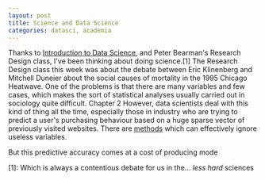 ```yaml
---
layout: post
title: Science and Data Science
categories: datasci, academia
---
```

Thanks to [Introduction to Data Science](http://columbiadatascience.wordpress.com/), and Peter Bearman's Research Design class, I've been thinking about doing science.[1] The Research Design class this week was about the debate between Eric Klinenberg and Mitchell Duneier about the social causes of mortality in the 1995 Chicago Heatwave. One of the problems is that there are many variables and few cases, which makes the sort of statistical analyses usually carried out in sociology quite difficult. Chapter 2 However, data scientists deal with this kind of thing all the time, especially those in industry who are trying to predict a user's purchasing behaviour based on a huge sparse vector of previously visited websites. There are [methods](http://scikit-learn.org/stable/modules/ensemble.html#gradient-tree-boosting) which can effectively ignore useless variables.

But this predictive accuracy comes at a cost of producing mode


[1]: Which is always a contentious debate for us in the... *less hard* sciences
